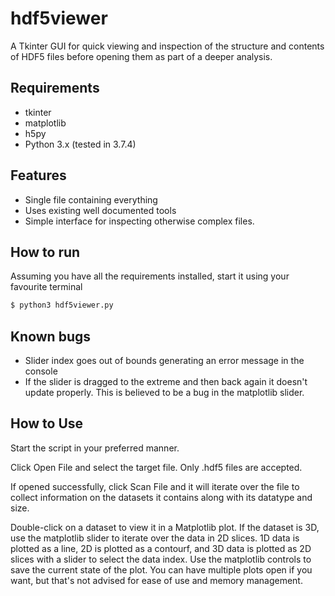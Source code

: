 # hdf5viewer

A Tkinter GUI for quick viewing and inspection of the structure and contents of HDF5 files before opening them as part of a deeper analysis.

## Requirements
 - tkinter
 - matplotlib
 - h5py
 - Python 3.x (tested in 3.7.4)
 
## Features
 - Single file containing everything
 - Uses existing well documented tools
 - Simple interface for inspecting otherwise complex files.
 
## How to run
Assuming you have all the requirements installed, start it using your favourite terminal

```bash
$ python3 hdf5viewer.py
```
## Known bugs
  - Slider index goes out of bounds generating an error message in the console
  - If the slider is dragged to the extreme and then back again it doesn't update properly. This is believed to be a bug in the matplotlib slider.
  
## How to Use

Start the script in your preferred manner.

Click Open File and select the target file. Only .hdf5 files are accepted.

If opened successfully, click Scan File and it will iterate over the file to collect information on the datasets it contains along with its datatype and size.

Double-click on a dataset to view it in a Matplotlib plot. If the dataset is 3D, use the matplotlib slider to iterate over the data in 2D slices. 1D data is plotted as a line, 2D is plotted as a contourf, and 3D data is plotted as 2D slices with a slider to select the data index. Use the matplotlib controls to save the current state of the plot. You can have multiple plots open if you want, but that's not advised for ease of use and memory management.

